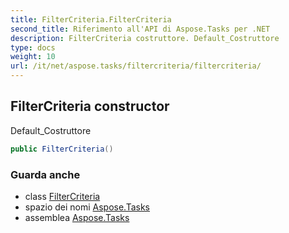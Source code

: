 ```yaml
---
title: FilterCriteria.FilterCriteria
second_title: Riferimento all'API di Aspose.Tasks per .NET
description: FilterCriteria costruttore. Default_Costruttore
type: docs
weight: 10
url: /it/net/aspose.tasks/filtercriteria/filtercriteria/
---
```

## FilterCriteria constructor

Default_Costruttore

```csharp
public FilterCriteria()
```

### Guarda anche

* class [FilterCriteria](../)
* spazio dei nomi [Aspose.Tasks](../../filtercriteria/)
* assemblea [Aspose.Tasks](../../../)


